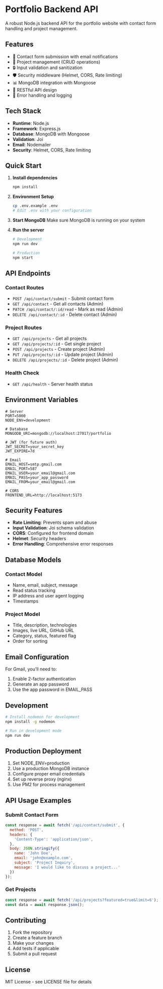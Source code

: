 # Portfolio Backend API

A robust Node.js backend API for the portfolio website with contact form handling and project management.

## Features

- 📧 Contact form submission with email notifications
- 🚀 Project management (CRUD operations)
- 🔒 Input validation and sanitization
- 🛡️ Security middleware (Helmet, CORS, Rate limiting)
- 📊 MongoDB integration with Mongoose
- 📱 RESTful API design
- 🔄 Error handling and logging

## Tech Stack

- **Runtime**: Node.js
- **Framework**: Express.js
- **Database**: MongoDB with Mongoose
- **Validation**: Joi
- **Email**: Nodemailer
- **Security**: Helmet, CORS, Rate limiting

## Quick Start

1. **Install dependencies**
   ```bash
   npm install
   ```

2. **Environment Setup**
   ```bash
   cp .env.example .env
   # Edit .env with your configuration
   ```

3. **Start MongoDB**
   Make sure MongoDB is running on your system

4. **Run the server**
   ```bash
   # Development
   npm run dev
   
   # Production
   npm start
   ```

## API Endpoints

### Contact Routes
- `POST /api/contact/submit` - Submit contact form
- `GET /api/contact` - Get all contacts (Admin)
- `PATCH /api/contact/:id/read` - Mark as read (Admin)
- `DELETE /api/contact/:id` - Delete contact (Admin)

### Project Routes
- `GET /api/projects` - Get all projects
- `GET /api/projects/:id` - Get single project
- `POST /api/projects` - Create project (Admin)
- `PUT /api/projects/:id` - Update project (Admin)
- `DELETE /api/projects/:id` - Delete project (Admin)

### Health Check
- `GET /api/health` - Server health status

## Environment Variables

```env
# Server
PORT=5000
NODE_ENV=development

# Database
MONGODB_URI=mongodb://localhost:27017/portfolio

# JWT (for future auth)
JWT_SECRET=your_secret_key
JWT_EXPIRE=7d

# Email
EMAIL_HOST=smtp.gmail.com
EMAIL_PORT=587
EMAIL_USER=your_email@gmail.com
EMAIL_PASS=your_app_password
EMAIL_FROM=your_email@gmail.com

# CORS
FRONTEND_URL=http://localhost:5173
```

## Security Features

- **Rate Limiting**: Prevents spam and abuse
- **Input Validation**: Joi schema validation
- **CORS**: Configured for frontend domain
- **Helmet**: Security headers
- **Error Handling**: Comprehensive error responses

## Database Models

### Contact Model
- Name, email, subject, message
- Read status tracking
- IP address and user agent logging
- Timestamps

### Project Model
- Title, description, technologies
- Images, live URL, GitHub URL
- Category, status, featured flag
- Order for sorting

## Email Configuration

For Gmail, you'll need to:
1. Enable 2-factor authentication
2. Generate an app password
3. Use the app password in EMAIL_PASS

## Development

```bash
# Install nodemon for development
npm install -g nodemon

# Run in development mode
npm run dev
```

## Production Deployment

1. Set NODE_ENV=production
2. Use a production MongoDB instance
3. Configure proper email credentials
4. Set up reverse proxy (nginx)
5. Use PM2 for process management

## API Usage Examples

### Submit Contact Form
```javascript
const response = await fetch('/api/contact/submit', {
  method: 'POST',
  headers: {
    'Content-Type': 'application/json',
  },
  body: JSON.stringify({
    name: 'John Doe',
    email: 'john@example.com',
    subject: 'Project Inquiry',
    message: 'I would like to discuss a project...'
  })
});
```

### Get Projects
```javascript
const response = await fetch('/api/projects?featured=true&limit=6');
const data = await response.json();
```

## Contributing

1. Fork the repository
2. Create a feature branch
3. Make your changes
4. Add tests if applicable
5. Submit a pull request

## License

MIT License - see LICENSE file for details